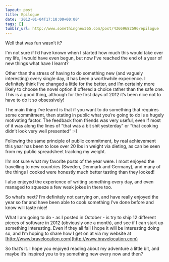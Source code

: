 ```yaml
---
layout: post
title: Epilogue
date: '2012-01-04T17:10:00+00:00'
tags: []
tumblr_url: http://www.somethingnew365.com/post/43669682596/epilogue
---
```

Well that was fun wasn’t it?

I'm not sure if I’d have known when I started how much this would take over my life, I would have even begun, but now I’ve reached the end of a year of new things what have I learnt?

Other than the stress of having to do something new (and vaguely interesting) every single day, it has been a worthwhile experience. I definitely think I’ve changed a little for the better, and I’m certainly more likely to choose the novel option if offered a choice rather than the safe one. This is a good thing, although for the first days of 2012 it’s been nice not to have to do it so obsessively!

The main thing I’ve learnt is that if you want to do something that requires some commitment, then stating in public what you’re going to do is a hugely motivating factor. The feedback from friends was very useful, even if most of it was along the lines of “that was a bit shit yesterday” or “that cooking didn’t look very well presented” :-)

Following the same principle of public commitment, by real achievement this year has been to lose over 20 lbs in weight via dieting, as can be seen from my public spreadsheet tracking my weight.

I’m not sure what my favorite posts of the year were. I most enjoyed the travelling to new countries (Sweden, Denmark and Germany), and many of the things I cooked were honestly much better tasting than they looked!

I also enjoyed the experience of writing something every day, and even managed to squeeze a few weak jokes in there too.

So what’s next? I’m definitely not carrying on, and have really enjoyed the year so far and have been able to cook something I’ve done before and know will taste nice!

What I am going to do - as I posted in October - is try to ship 12 different pieces of software in 2012 (obviously one a month), and see if I can start up something interesting. Even if they all fail I hope it will be interesting doing so, and I’m hoping to share how I get on at via my website at [http://www.bravelocation.com](http://www.bravelocation.com)

So that’s it. I hope you enjoyed reading about my adventure a little bit, and maybe it’s inspired you to try something new every now and then?
